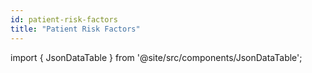 ```yaml
---
id: patient-risk-factors
title: "Patient Risk Factors"
---
```


import { JsonDataTable } from '@site/src/components/JsonDataTable';

<JsonDataTable  jsonPath="nodes.model\.the_tuva_project\.cms_hcc__patient_risk_factors.columns" />
